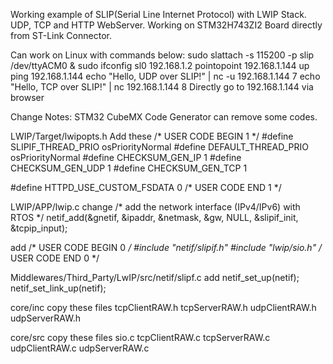 Working example of SLIP(Serial Line Internet Protocol) with LWIP Stack. 
UDP, TCP and HTTP WebServer.
Working on STM32H743ZI2 Board directly from ST-Link Connector.

Can work on Linux with commands below:
sudo slattach -s 115200 -p slip /dev/ttyACM0 &
sudo ifconfig sl0 192.168.1.2 pointopoint 192.168.1.144 up
ping 192.168.1.144
echo "Hello, UDP over SLIP!" | nc -u 192.168.1.144 7
echo "Hello, TCP over SLIP!" | nc 192.168.1.144 8
Directly go to 192.168.1.144 via browser

Change Notes:
STM32 CubeMX Code Generator can remove some codes.

LWIP/Target/lwipopts.h
Add these
/* USER CODE BEGIN 1 */
#define SLIPIF_THREAD_PRIO osPriorityNormal
#define DEFAULT_THREAD_PRIO osPriorityNormal
#define CHECKSUM_GEN_IP 1
#define CHECKSUM_GEN_UDP 1
#define CHECKSUM_GEN_TCP 1

#define HTTPD_USE_CUSTOM_FSDATA 0
/* USER CODE END 1 */


LWIP/APP/lwip.c
change
 /* add the network interface (IPv4/IPv6) with RTOS */
  netif_add(&gnetif, &ipaddr, &netmask, &gw, NULL, &slipif_init, &tcpip_input);

add
/* USER CODE BEGIN 0 */
#include "netif/slipif.h"
#include "lwip/sio.h"
/* USER CODE END 0 */


Middlewares/Third_Party/LwIP/src/netif/slipf.c
add
netif_set_up(netif);
netif_set_link_up(netif);


core/inc
copy these files
tcpClientRAW.h
tcpServerRAW.h
udpClientRAW.h
udpServerRAW.h


core/src
copy these files
sio.c
tcpClientRAW.c
tcpServerRAW.c
udpClientRAW.c
udpServerRAW.c
